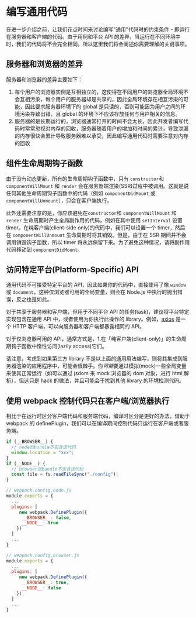 # 编写通用代码

在进一步介绍之前，让我们花点时间来讨论编写"通用"代码时的约束条件 - 即运行在服务器和客户端的代码。由于用例和平台 API 的差异，当运行在不同环境中时，我们的代码将不会完全相同。所以这里我们将会阐述你需要理解的关键事项。

## 服务器和浏览器的差异

服务器和浏览器的差异主要如下：

1. 每个用户的浏览器实例是互相独立的，这使得在不同用户的浏览器全局环境不会互相污染，每个用户的服务器却是共享的，因此全局环境存在相互污染的可能，因此要求服务器环境下的 global 是只读的，否则可能因为用户之间的环境污染导致出错，且 global 的环境下不应该存放任何与用户相关的信息。
2. 服务器的是长期运行的，浏览器通常打开的时间不会太长，因此开发者编写代码时常常忽视对内存的回收，服务器随着用户的增加和时间的累计，导致泄漏的内存很快会累计导致服务器难以承受，因此编写通用代码时需要注意对内存的回收

## 组件生命周期钩子函数

由于没有动态更新，所有的生命周期钩子函数中，只有 `constructor`和`componentWillMount` 和 `render` 会在服务器端渲染(SSR)过程中被调用。这就是说任何其他生命周期钩子函数中的代码（例如 `componentDidMount` 或 `componentWillUnmount`），只会在客户端执行。

此外还需要注意的是，你应该避免在`constructor`和 `componentWillMount` 和 `render` 生命周期时产生全局副作用的代码，例如在其中使用 `setInterval` 设置 timer。在纯客户端(client-side only)的代码中，我们可以设置一个 timer，然后在 `componentWillUnmount` 生命周期时将其销毁。但是，由于在 SSR 期间并不会调用销毁钩子函数，所以 timer 将永远保留下来。为了避免这种情况，请将副作用代码移动到 `componentDidMount`。

## 访问特定平台(Platform-Specific) API

通用代码不可接受特定平台的 API，因此如果你的代码中，直接使用了像 `window` 或 `document`，这种仅浏览器可用的全局变量，则会在 Node.js 中执行时抛出错误，反之也是如此。

对于共享于服务器和客户端，但用于不同平台 API 的任务(task)，建议将平台特定实现包含在通用 API 中，或者使用为你执行此操作的 library。例如，[axios](https://github.com/axios/axios) 是一个 HTTP 客户端，可以向服务器和客户端都暴露相同的 API。

对于仅浏览器可用的 API，通常方式是，1.在「纯客户端(client-only)」的生命周期钩子函数中惰性访问(lazily access)它们。

请注意，考虑到如果第三方 library 不是以上面的通用用法编写，则将其集成到服务器渲染的应用程序中，可能会很棘手。你*可能*要通过模拟(mock)一些全局变量来使其正常运行（如可以通过 jsdom 来 mock 浏览器的 dom 对象，进行 html 解析），但这只是 hack 的做法，并且可能会干扰到其他 library 的环境检测代码。

## 使用 webpack 控制代码只在客户端/浏览器执行

相比于在运行时区分客户端代码和服务端代码，编译时区分是更好的办法，借助于 webpack 的 definePlugin，我们可以在编译期间控制代码只运行在客户端或者服务端。

```js
if (__BROWSER__) {
  // node的bundle不包含该代码
  window.location = "xxx";
}
if (__NODE__) {
  // browser的bundle不包含该代码
  const file = fs.readFileSync("./config");
}
```

```js
// webpack.config.node.js
module.exports = {
  ...
  plugins: [
     new webpack.DefinePlugin({
      __BROWSER__: false,
      __NODE__: true
    })
  ]
  ...
}
```

```js
// webpack.config.browser.js
module.exports = {
  ...
  plugins: [
     new webpack.DefinePlugin({
      __BROWSER__: true,
      __NODE__: false
    }),
  ]
  ...
}
```
